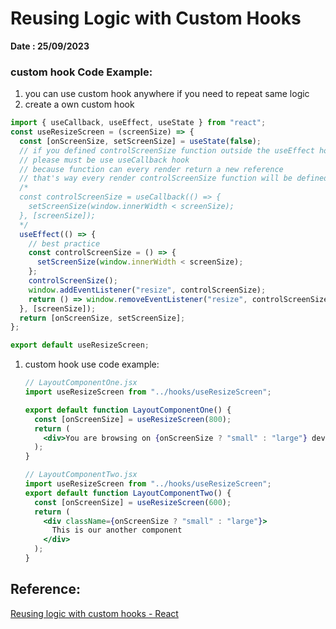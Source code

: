 # ****Reusing Logic with Custom Hooks****

**Date : 25/09/2023**

### custom hook Code Example:

1. you can use custom hook anywhere if you need to repeat same logic
2. create a own custom hook

```jsx
import { useCallback, useEffect, useState } from "react";
const useResizeScreen = (screenSize) => {
  const [onScreenSize, setScreenSize] = useState(false);
  // if you defined controlScreenSize function outside the useEffect hook but use in inside the useEffect hook
  // please must be use useCallback hook
  // because function can every render return a new reference
  // that's way every render controlScreenSize function will be defined a new Reference in useEffect dependence
  /*
  const controlScreenSize = useCallback(() => {
    setScreenSize(window.innerWidth < screenSize);
  }, [screenSize]); 
  */
  useEffect(() => {
    // best practice
    const controlScreenSize = () => {
      setScreenSize(window.innerWidth < screenSize);
    };
    controlScreenSize();
    window.addEventListener("resize", controlScreenSize);
    return () => window.removeEventListener("resize", controlScreenSize);
  }, [screenSize]);
  return [onScreenSize, setScreenSize];
};

export default useResizeScreen;
```

1. custom hook use code example:
    
    ```jsx
    // LayoutComponentOne.jsx
    import useResizeScreen from "../hooks/useResizeScreen";
    
    export default function LayoutComponentOne() {
      const [onScreenSize] = useResizeScreen(800);
      return (
        <div>You are browsing on {onScreenSize ? "small" : "large"} device</div>
      );
    }
    
    // LayoutComponentTwo.jsx
    import useResizeScreen from "../hooks/useResizeScreen";
    export default function LayoutComponentTwo() {
      const [onScreenSize] = useResizeScreen(600);
      return (
        <div className={onScreenSize ? "small" : "large"}>
          This is our another component
        </div>
      );
    }
    ```
    

## Reference:
[Reusing logic with custom hooks - React](https://react.dev/learn/reusing-logic-with-custom-hooks)